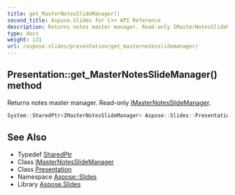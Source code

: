 ```yaml
---
title: get_MasterNotesSlideManager()
second_title: Aspose.Slides for C++ API Reference
description: Returns notes master manager. Read-only IMasterNotesSlideManager.
type: docs
weight: 131
url: /aspose.slides/presentation/get_masternotesslidemanager/
---
```

## Presentation::get_MasterNotesSlideManager() method


Returns notes master manager. Read-only [IMasterNotesSlideManager](../../imasternotesslidemanager/).

```cpp
System::SharedPtr<IMasterNotesSlideManager> Aspose::Slides::Presentation::get_MasterNotesSlideManager() override
```

## See Also

* Typedef [SharedPtr](../../../system/sharedptr/)
* Class [IMasterNotesSlideManager](../../imasternotesslidemanager/)
* Class [Presentation](../)
* Namespace [Aspose::Slides](../../)
* Library [Aspose.Slides](../../../)
